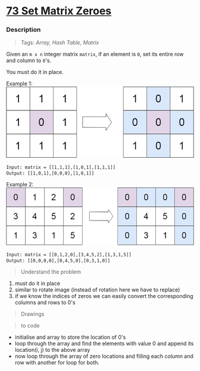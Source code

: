 # <a href="https://leetcode.com/problems/set-matrix-zeroes/?envType=study-plan-v2&envId=top-interview-150">73 Set Matrix Zeroes</a>

### Description

> Tags: *Array, Hash Table, Matrix*

Given an `m x n` integer matrix `matrix`, if an element is `0`, set its entire row and column to `0`'s.

You must do it in place.

 

Example 1:
![alt text](assets/image.png)
```
Input: matrix = [[1,1,1],[1,0,1],[1,1,1]]
Output: [[1,0,1],[0,0,0],[1,0,1]]
```
Example 2:
![alt text](assets/image-1.png)
```
Input: matrix = [[0,1,2,0],[3,4,5,2],[1,3,1,5]]
Output: [[0,0,0,0],[0,4,5,0],[0,3,1,0]]
```

> Understand the problem

1. must do it in place
1. similar to rotate image (instead of rotation here we have to replace)
1. if we know the indices of zeros we can easily convert the corresponding columns and rows to 0's

> Drawings



> to code

- initialise and array to store the location of 0's
- loop through the array and find the elements with value 0 and append its location(i, j) to the above array
- now loop through the array of zero locations and filling each column and row with another for loop for both.